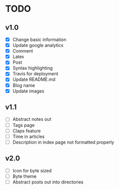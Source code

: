 # TODO

## v1.0

- [x] Change basic information
- [x] Update google analytics
- [x] Comment
- [x] Latex
- [x] Post
- [x] Syntax highlighting
- [x] Travis for deployment
- [x] Update README.md
- [x] Blog name
- [x] Update images

## v1.1

- [ ] Abstract notes out
- [ ] Tags page
- [ ] Claps feature
- [ ] Time in articles
- [ ] Description in index page not formatted properly

## v2.0

- [ ] Icon for byte sized
- [ ] Byte theme
- [ ] Abstract posts out into directories
